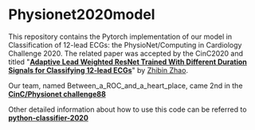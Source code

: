 # Physionet2020model

This repository contains the Pytorch implementation of our model in Classification of 12-lead ECGs: the PhysioNet/Computing in Cardiology Challenge 2020. The related paper was accepted by the CinC2020 and titled
"[**Adaptive Lead Weighted ResNet Trained With Different Duration Signals for
Classifying 12-lead ECGs**](https://physionetchallenges.github.io/2020/papers/112.pdf)" 
by [Zhibin Zhao](https://zhaozhibin.github.io/). 

Our team, named Between_a_ROC_and_a_heart_place, came 2nd in the [**CinC/Physionet challenge88**](https://physionetchallenges.github.io/2020/)


Other detailed information about how to use this code can be referred to [**python-classifier-2020**](https://github.com/physionetchallenges/python-classifier-2020)
